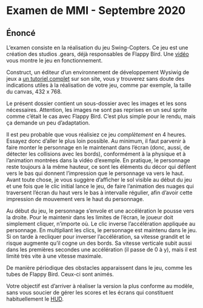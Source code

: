 # Examen de MMI - Septembre 2020

## Énoncé
L’examen consiste en la réalisation du jeu Swing-Copters.
Ce jeu est une création des studios .gears, déjà responsables de Flappy Bird.
Une [vidéo](https://www.youtube.com/watch?v=zthLYafrgsE) vous montre le jeu en fonctionnement.

Construct, un éditeur d’un environnement de développement Wysiwig de jeux a [un tutoriel complet](https://www.construct.net/en/tutorials/swing-copters-from-ground-1325) sur son site, vous y trouverez sans doute des indications utiles à la réalisation de votre jeu, comme par exemple, la taille du canvas, 432 x 768.

Le présent dossier contient un sous-dossier avec les images et les sons nécessaires. Attention, les images ne sont pas reprises en un seul sprite comme c’était le cas avec Flappy Bird. C’est plus simple pour le rendu, mais ça demande un peu d’adaptation.

Il est peu probable que vous réalisiez ce jeu _complètement_ en 4 heures. Essayez donc d’aller le plus loin possible. Au minimum, il faut parvenir à faire monter le personnage en le maintenant dans l’écran (donc, aussi, de détecter les collisions avec les bords), conformément à la physique et à l’animation montrées dans la vidéo d’exemple. En pratique, le personnage reste toujours à la même hauteur, ce sont les éléments du décor qui défilent vers le bas qui donnent l’impression que le personnage va vers le haut. Avant toute chose, je vous suggère d’afficher le sol visible au début du jeu et une fois que le clic initial lance le jeu, de faire l’animation des nuages qui traversent l’écran du haut vers le bas à intervalle régulier, afin d’avoir cette impression de mouvement vers le haut du personnage.

Au début du jeu, le personnage s’envole et une accélération le pousse vers la droite. Pour le maintenir dans les limites de l’écran, le joueur doit simplement cliquer, n’importe où. Le clic inverse l’accélération appliquée au personnage. En multipliant les clics, le personnage est maintenu dans le jeu. Si on tarde à recliquer pour inverser l’accélération, sa vitesse grandit et le risque augmente qu’il cogne un des bords. Sa vitesse verticale subit aussi dans les premières secondes une accélération (il passe de 0 à y), mais il est limité très vite à une vitesse maximale.

De manière périodique des obstacles apparaissent dans le jeu, comme les tubes de Flappy Bird. Ceux-ci sont animés.

Votre objectif est d’arriver à réaliser la version la plus conforme au modèle, sans vous soucier de gérer les scores et les écrans qui constituent habituellement le [HUD](https://en.wikipedia.org/wiki/Heads-up_display_(video_games)).
